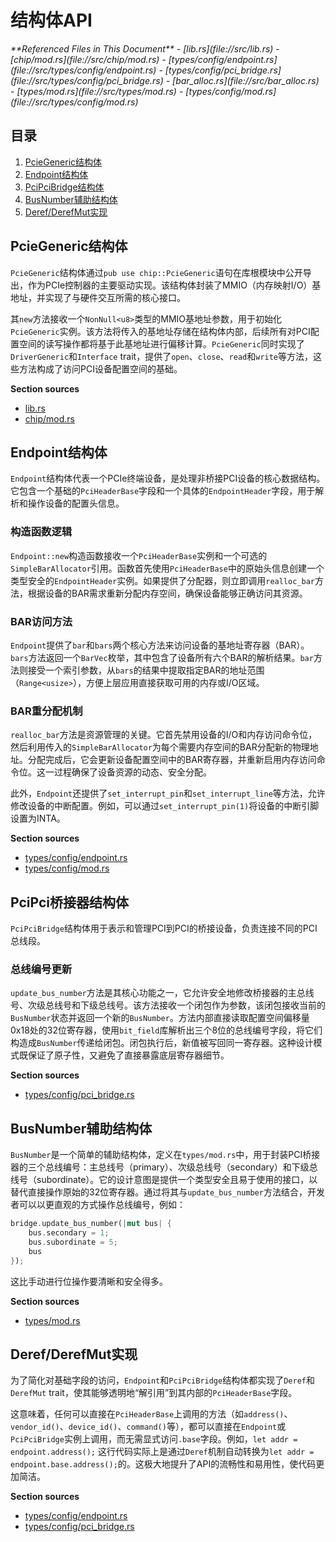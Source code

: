 # 结构体API

<cite>
**Referenced Files in This Document**   
- [lib.rs](file://src/lib.rs)
- [chip/mod.rs](file://src/chip/mod.rs)
- [types/config/endpoint.rs](file://src/types/config/endpoint.rs)
- [types/config/pci_bridge.rs](file://src/types/config/pci_bridge.rs)
- [bar_alloc.rs](file://src/bar_alloc.rs)
- [types/mod.rs](file://src/types/mod.rs)
- [types/config/mod.rs](file://src/types/config/mod.rs)
</cite>

## 目录
1. [PcieGeneric结构体](#pciegeneric结构体)
2. [Endpoint结构体](#endpoint结构体)
3. [PciPciBridge结构体](#pcipci桥接器结构体)
4. [BusNumber辅助结构体](#busnumber辅助结构体)
5. [Deref/DerefMut实现](#deref-derefmut实现)

## PcieGeneric结构体

`PcieGeneric`结构体通过`pub use chip::PcieGeneric`语句在库根模块中公开导出，作为PCIe控制器的主要驱动实现。该结构体封装了MMIO（内存映射I/O）基地址，并实现了与硬件交互所需的核心接口。

其`new`方法接收一个`NonNull<u8>`类型的MMIO基地址参数，用于初始化`PcieGeneric`实例。该方法将传入的基地址存储在结构体内部，后续所有对PCI配置空间的读写操作都将基于此基地址进行偏移计算。`PcieGeneric`同时实现了`DriverGeneric`和`Interface` trait，提供了`open`、`close`、`read`和`write`等方法，这些方法构成了访问PCI设备配置空间的基础。

**Section sources**
- [lib.rs](file://src/lib.rs#L10)
- [chip/mod.rs](file://src/chip/mod.rs#L7-L52)

## Endpoint结构体

`Endpoint`结构体代表一个PCIe终端设备，是处理非桥接PCI设备的核心数据结构。它包含一个基础的`PciHeaderBase`字段和一个具体的`EndpointHeader`字段，用于解析和操作设备的配置头信息。

### 构造函数逻辑

`Endpoint::new`构造函数接收一个`PciHeaderBase`实例和一个可选的`SimpleBarAllocator`引用。函数首先使用`PciHeaderBase`中的原始头信息创建一个类型安全的`EndpointHeader`实例。如果提供了分配器，则立即调用`realloc_bar`方法，根据设备的BAR需求重新分配内存空间，确保设备能够正确访问其资源。

### BAR访问方法

`Endpoint`提供了`bar`和`bars`两个核心方法来访问设备的基地址寄存器（BAR）。`bars`方法返回一个`BarVec`枚举，其中包含了设备所有六个BAR的解析结果。`bar`方法则接受一个索引参数，从`bars`的结果中提取指定BAR的地址范围（`Range<usize>`），方便上层应用直接获取可用的内存或I/O区域。

### BAR重分配机制

`realloc_bar`方法是资源管理的关键。它首先禁用设备的I/O和内存访问命令位，然后利用传入的`SimpleBarAllocator`为每个需要内存空间的BAR分配新的物理地址。分配完成后，它会更新设备配置空间中的BAR寄存器，并重新启用内存访问命令位。这一过程确保了设备资源的动态、安全分配。

此外，`Endpoint`还提供了`set_interrupt_pin`和`set_interrupt_line`等方法，允许修改设备的中断配置。例如，可以通过`set_interrupt_pin(1)`将设备的中断引脚设置为INTA。

**Section sources**
- [types/config/endpoint.rs](file://src/types/config/endpoint.rs#L10-L237)
- [types/config/mod.rs](file://src/types/config/mod.rs#L6)

## PciPci桥接器结构体

`PciPciBridge`结构体用于表示和管理PCI到PCI的桥接设备，负责连接不同的PCI总线段。

### 总线编号更新

`update_bus_number`方法是其核心功能之一，它允许安全地修改桥接器的主总线号、次级总线号和下级总线号。该方法接收一个闭包作为参数，该闭包接收当前的`BusNumber`状态并返回一个新的`BusNumber`。方法内部直接读取配置空间偏移量0x18处的32位寄存器，使用`bit_field`库解析出三个8位的总线编号字段，将它们构造成`BusNumber`传递给闭包。闭包执行后，新值被写回同一寄存器。这种设计模式既保证了原子性，又避免了直接暴露底层寄存器细节。

**Section sources**
- [types/config/pci_bridge.rs](file://src/types/config/pci_bridge.rs#L9-L110)

## BusNumber辅助结构体

`BusNumber`是一个简单的辅助结构体，定义在`types/mod.rs`中，用于封装PCI桥接器的三个总线编号：主总线号（primary）、次级总线号（secondary）和下级总线号（subordinate）。它的设计意图是提供一个类型安全且易于使用的接口，以替代直接操作原始的32位寄存器。通过将其与`update_bus_number`方法结合，开发者可以以更直观的方式操作总线编号，例如：
```rust
bridge.update_bus_number(|mut bus| {
    bus.secondary = 1;
    bus.subordinate = 5;
    bus
});
```
这比手动进行位操作要清晰和安全得多。

**Section sources**
- [types/mod.rs](file://src/types/mod.rs#L11-L15)

## Deref/DerefMut实现

为了简化对基础字段的访问，`Endpoint`和`PciPciBridge`结构体都实现了`Deref`和`DerefMut` trait，使其能够透明地“解引用”到其内部的`PciHeaderBase`字段。

这意味着，任何可以直接在`PciHeaderBase`上调用的方法（如`address()`、`vendor_id()`、`device_id()`、`command()`等），都可以直接在`Endpoint`或`PciPciBridge`实例上调用，而无需显式访问`.base`字段。例如，`let addr = endpoint.address();` 这行代码实际上是通过`Deref`机制自动转换为`let addr = endpoint.base.address();`的。这极大地提升了API的流畅性和易用性，使代码更加简洁。

**Section sources**
- [types/config/endpoint.rs](file://src/types/config/endpoint.rs#L217-L231)
- [types/config/pci_bridge.rs](file://src/types/config/pci_bridge.rs#L104-L108)